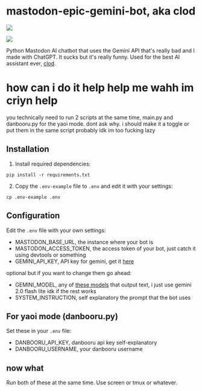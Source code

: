 <p><h1>mastodon-epic-gemini-bot, aka clod</h1>
<img src="https://4get.authenyo.xyz/proxy?i=https%3A%2F%2Fmedia.tenor.com%2FlJa1KnY6quwAAAAM%2Fnettspend-drankdrankdrank.gif"></p>
<img src="https://files.catbox.moe/ut9vn3.jpg">

Python Mastodon AI chatbot that uses the Gemini API that's really bad and I made with ChatGPT. It sucks but it's really funny. Used for the best AI assistant ever, [clod](https://brain.worm.pink/clod).

# how can i do it help help me wahh im criyn help

you technically need to run 2 scripts at the same time, main.py and danbooru.py for the yaoi mode. dont ask why. i should make it a toggle or put them in the same script probably idk im too fucking lazy

## Installation

1. Install required dependencies:
```
pip install -r requirements.txt
```

2. Copy the `.env-example` file to `.env` and edit it with your settings:
```
cp .env-example .env
```

## Configuration

Edit the `.env` file with your own settings:
- MASTODON_BASE_URL, the instance where your bot is
- MASTODON_ACCESS_TOKEN, the access token of your bot, just catch it using devtools or something
- GEMINI_API_KEY, API key for gemini, get it [here](https://aistudio.google.com/apikey)

optional but if you want to change them go ahead: 
- GEMINI_MODEL, any of [these models](https://ai.google.dev/gemini-api/docs/models) that output text, i just use gemini 2.0 flash lite idk if the rest works
- SYSTEM_INSTRUCTION, self explanatory the prompt that the bot uses

## For yaoi mode (danbooru.py)

Set these in your `.env` file:

- DANBOORU_API_KEY, danbooru api key self-explanatory
- DANBOORU_USERNAME, your danbooru username

## now what

Run both of these at the same time. Use screen or tmux or whatever.
